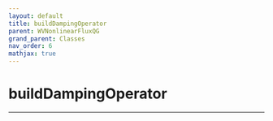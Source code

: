 ```yaml
---
layout: default
title: buildDampingOperator
parent: WVNonlinearFluxQG
grand_parent: Classes
nav_order: 6
mathjax: true
---
```


#  buildDampingOperator




---

